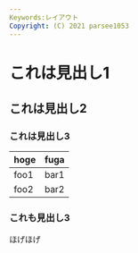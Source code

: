 ```yaml
---
Keywords:レイアウト
Copyright: (C) 2021 parsee1053
---
```


# これは見出し1

## これは見出し2

### これは見出し3

| hoge | fuga |
| ---- | ---- |
| foo1 | bar1 |
| foo2 | bar2 |

### これも見出し3

ほげほげ
